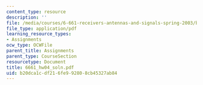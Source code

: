 ```yaml
---
content_type: resource
description: ''
file: /media/courses/6-661-receivers-antennas-and-signals-spring-2003/b20dca1cdf216fe992808cb45327ab84_6661_hw04_soln.pdf
file_type: application/pdf
learning_resource_types:
- Assignments
ocw_type: OCWFile
parent_title: Assignments
parent_type: CourseSection
resourcetype: Document
title: 6661_hw04_soln.pdf
uid: b20dca1c-df21-6fe9-9280-8cb45327ab84
---
```

